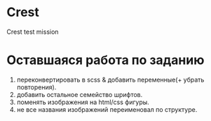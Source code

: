 # Crest
Crest test mission 

# Оставшаяся работа по заданию 
  1) переконвертировать в scss & добавить переменные(+ убрать повторения).
  2) добавить остальное семейство шрифтов.
  3) поменять изображения на html/css фигуры.
  4) не все названия изображений переименовал по структуре.
